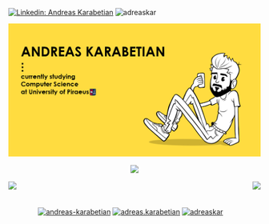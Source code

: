 
[![Linkedin: Andreas Karabetian](https://img.shields.io/badge/-Andreas_Karabetian-blue?style=flat-square&logo=Linkedin&logoColor=white&link=https://www.linkedin.com/in/andreas-karabetian/)](https://www.linkedin.com/in/andreas-karabetian/) <img src="https://komarev.com/ghpvc/?username=adreaskar&color=yellow" alt="adreaskar" />
 

![me](https://github.com/adreaskar/adreaskar/blob/master/resources/1.jpg?raw=true)

<p align="center">
  <img src="https://freshidea.com/jonah/app/typing-svg/?lines=Web%20development%2Fdesign;Interested%20in%20UI%2FUX;Always%20learning%20new%20things&center=true&width=380&height=50">
</p>

<a href="https://github.com/adreaskar">
  <img align="right" height="170em" src="https://github-readme-stats.vercel.app/api?username=adreaskar&&show_icons=true&title_color=ffffff&icon_color=ffdc40&text_color=ffffff&bg_color=151515">

  <img src = "https://github-readme-stats.vercel.app/api/top-langs/?username=adreaskar&theme=buefy&layout=compact&title_color=ffffff&bg_color=151515&text_color=FFFEFE">
</a>

<br>

<br>

<p align="center">
  <a href="https://www.linkedin.com/in/andreas-karabetian/" target="blank"><img align="center" src="https://cdn.jsdelivr.net/npm/simple-icons@3.0.1/icons/linkedin.svg" alt="andreas-karabetian" height="30" width="30" /></a>
  <a href="https://www.facebook.com/adreas.karabetian" target="blank"><img align="center" src="https://cdn.jsdelivr.net/npm/simple-icons@3.0.1/icons/facebook.svg" alt="adreas.karabetian" height="30" width="30" /></a>
  <a href="https://twitter.com/adreaskar" target="blank"><img align="center" src="https://cdn.jsdelivr.net/npm/simple-icons@3.0.1/icons/twitter.svg" alt="adreaskar" height="30" width="30" /></a>
  <!-- <a href="https://mega.nz/file/gR4D0aTL#6pGE_j2RlNpFiLDK2r0-Ff1UvtfCBx2OAKHZbsF8rsM" target="blank"><img align="center" src="https://cdn.jsdelivr.net/npm/simple-icons@3.0.1/icons/about-dot-me.svg" alt="adreaskar" height="30" width="30" /></a> -->
</p>
